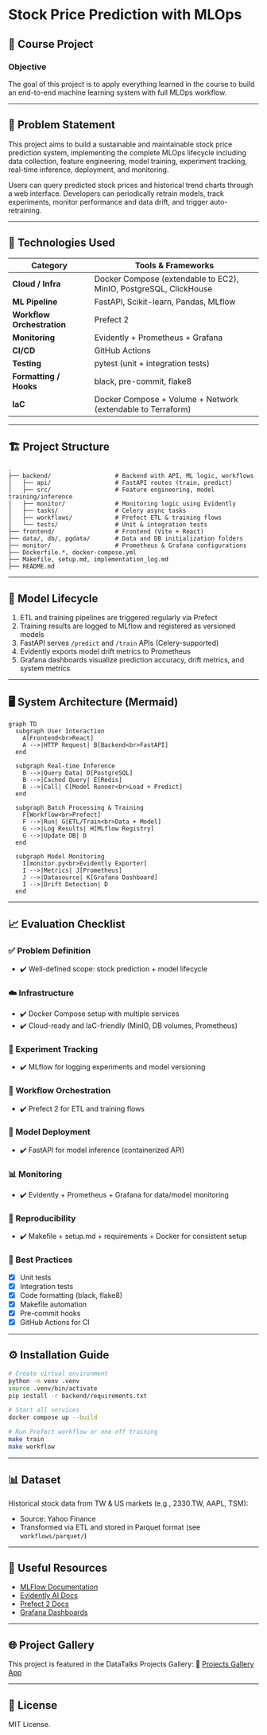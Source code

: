 

# Stock Price Prediction with MLOps

## 🎯 Course Project

### Objective

The goal of this project is to apply everything learned in the course to build an end-to-end machine learning system with full MLOps workflow.

---

## 📍 Problem Statement

This project aims to build a sustainable and maintainable stock price prediction system, implementing the complete MLOps lifecycle including data collection, feature engineering, model training, experiment tracking, real-time inference, deployment, and monitoring.

Users can query predicted stock prices and historical trend charts through a web interface. Developers can periodically retrain models, track experiments, monitor performance and data drift, and trigger auto-retraining.

---

## 🧰 Technologies Used

| Category                   | Tools & Frameworks                                                |
| -------------------------- | ----------------------------------------------------------------- |
| **Cloud / Infra**          | Docker Compose (extendable to EC2), MinIO, PostgreSQL, ClickHouse |
| **ML Pipeline**            | FastAPI, Scikit-learn, Pandas, MLflow                             |
| **Workflow Orchestration** | Prefect 2                                                         |
| **Monitoring**             | Evidently + Prometheus + Grafana                                  |
| **CI/CD**                  | GitHub Actions                                                    |
| **Testing**                | pytest (unit + integration tests)                                 |
| **Formatting / Hooks**     | black, pre-commit, flake8                                         |
| **IaC**                    | Docker Compose + Volume + Network (extendable to Terraform)       |

---

## 🏗️ Project Structure

```
.
├── backend/                  # Backend with API, ML logic, workflows
│   ├── api/                  # FastAPI routes (train, predict)
│   ├── src/                  # Feature engineering, model training/inference
│   ├── monitor/              # Monitoring logic using Evidently
│   ├── tasks/                # Celery async tasks
│   ├── workflows/            # Prefect ETL & training flows
│   └── tests/                # Unit & integration tests
├── frontend/                 # Frontend (Vite + React)
├── data/, db/, pgdata/       # Data and DB initialization folders
├── monitor/                  # Prometheus & Grafana configurations
├── Dockerfile.*, docker-compose.yml
├── Makefile, setup.md, implementation_log.md
├── README.md
```

---

## 🔁 Model Lifecycle

1. ETL and training pipelines are triggered regularly via Prefect
2. Training results are logged to MLflow and registered as versioned models
3. FastAPI serves `/predict` and `/train` APIs (Celery-supported)
4. Evidently exports model drift metrics to Prometheus
5. Grafana dashboards visualize prediction accuracy, drift metrics, and system metrics

---

## 🖥️ System Architecture (Mermaid)

```mermaid
graph TD
  subgraph User Interaction
    A[Frontend<br>React]
    A -->|HTTP Request| B[Backend<br>FastAPI]
  end

  subgraph Real-time Inference
    B -->|Query Data| D[PostgreSQL]
    B -->|Cached Query| E[Redis]
    B -->|Call| C[Model Runner<br>Load + Predict]
  end

  subgraph Batch Processing & Training
    F[Workflow<br>Prefect]
    F -->|Run| G[ETL/Train<br>Data + Model]
    G -->|Log Results| H[MLflow Registry]
    G -->|Update DB| D
  end

  subgraph Model Monitoring
    I[monitor.py<br>Evidently Exporter]
    I -->|Metrics| J[Prometheus]
    J -->|Datasource| K[Grafana Dashboard]
    I -->|Drift Detection| D
  end
```

---

## 📈 Evaluation Checklist

### ✅ Problem Definition

* ✔️ Well-defined scope: stock prediction + model lifecycle

### ☁️ Infrastructure

* ✔️ Docker Compose setup with multiple services
* ✔️ Cloud-ready and IaC-friendly (MinIO, DB volumes, Prometheus)

### 🔬 Experiment Tracking

* ✔️ MLflow for logging experiments and model versioning

### 📅 Workflow Orchestration

* ✔️ Prefect 2 for ETL and training flows

### 🚀 Model Deployment

* ✔️ FastAPI for model inference (containerized API)

### 📊 Monitoring

* ✔️ Evidently + Prometheus + Grafana for data/model monitoring

### 🔁 Reproducibility

* ✔️ Makefile + setup.md + requirements + Docker for consistent setup

### 🧪 Best Practices

* [x] Unit tests
* [x] Integration tests
* [x] Code formatting (black, flake8)
* [x] Makefile automation
* [x] Pre-commit hooks
* [x] GitHub Actions for CI

---

## ⚙️ Installation Guide

```bash
# Create virtual environment
python -m venv .venv
source .venv/bin/activate
pip install -r backend/requirements.txt

# Start all services
docker compose up --build

# Run Prefect workflow or one-off training
make train
make workflow
```

---

## 📊 Dataset

Historical stock data from TW & US markets (e.g., 2330.TW, AAPL, TSM):

* Source: Yahoo Finance
* Transformed via ETL and stored in Parquet format (see `workflows/parquet/`)

---

## 🔗 Useful Resources

* [MLFlow Documentation](https://mlflow.org/)
* [Evidently AI Docs](https://docs.evidentlyai.com/)
* [Prefect 2 Docs](https://docs.prefect.io/)
* [Grafana Dashboards](https://grafana.com/grafana/dashboards)

---

## 🌐 Project Gallery

This project is featured in the DataTalks Projects Gallery:
🔗 [Projects Gallery App](https://datatalksclub-projects.streamlit.app/)

---

## 📜 License

MIT License.
